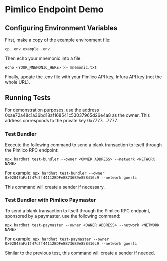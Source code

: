 # Pimlico Endpoint Demo

## Configuring Environment Variables

First, make a copy of the example environment file:

`cp .env.example .env`

Then echo your mnemonic into a file:

`echo <YOUR_MNEMONIC_HERE> >> mnemonic.txt`

Finally, update the .env file with your Pimlico API key, Infura API key (not the whole URL).

## Running Tests

For demonstration purposes, use the address 0xae72a48c1a36bd18af168541c53037965d26e4a8 as the owner. This address corresponds to the private key 0x7777....7777.

### Test Bundler

Execute the following command to send a blank transaction to itself through the Pimlico RPC endpoint:

`npx hardhat test-bundler --owner <OWNER ADDRESS> --network <NETWORK NAME>`

For example: `npx hardhat test-bundler --owner 0x0284EaFa1f47dff44112BDFeBB736B9e85B416c9 --network goerli`

This command will create a sender if necessary.

### Test Bundler with Pimlico Paymaster

To send a blank transaction to itself through the Pimlico RPC endpoint, sponsored by a paymaster, use the following command:

`npx hardhat test-paymaster --owner <OWNER ADDRESS> --network <NETWORK NAME>`

For example: `npx hardhat test-paymaster --owner 0x0284EaFa1f47dff44112BDFeBB736B9e85B416c9 --network goerli`

Similar to the previous test, this command will create a sender if needed.
